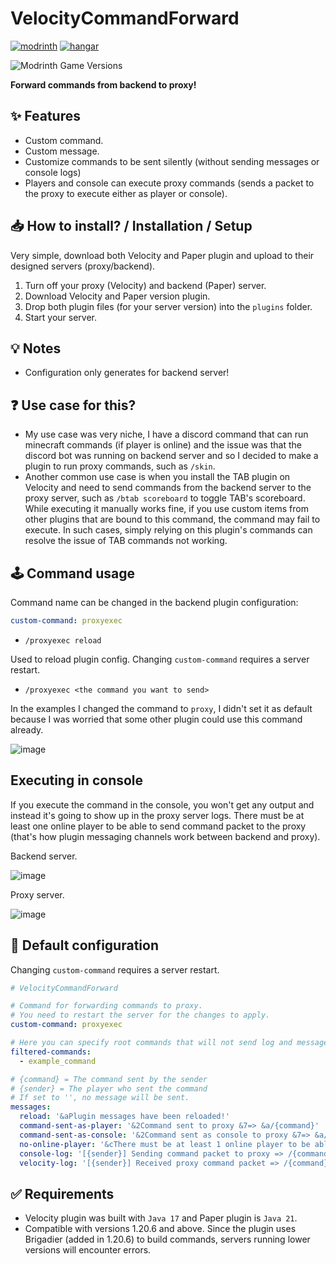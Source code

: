 # VelocityCommandForward

[![modrinth](https://cdn.jsdelivr.net/npm/@intergrav/devins-badges@3/assets/cozy/available/modrinth_vector.svg)](https://modrinth.com/plugin/velocitycommandforward) [![hangar](https://cdn.jsdelivr.net/npm/@intergrav/devins-badges@3/assets/cozy/available/hangar_vector.svg)](https://hangar.papermc.io/ItsTauTvyDas/VelocityCommandForward)

![Modrinth Game Versions](https://img.shields.io/modrinth/game-versions/velocitycommandforward?style=for-the-badge)

**Forward commands from backend to proxy!**

## ✨ Features
* Custom command.
* Custom message.
* Customize commands to be sent silently (without sending messages or console logs)
* Players and console can execute proxy commands (sends a packet to the proxy to execute either as player or console).

## 📥 How to install? / Installation / Setup
Very simple, download both Velocity and Paper plugin and upload to their designed servers (proxy/backend).

1. Turn off your proxy (Velocity) and backend (Paper) server.
2. Download Velocity and Paper version plugin.
3. Drop both plugin files (for your server version) into the `plugins` folder.
4. Start your server.

## 💡 Notes
* Configuration only generates for backend server!

## ❓ Use case for this?
* My use case was very niche, I have a discord command that can run minecraft commands (if player is online) and
the issue was that the discord bot was running on backend server and so I decided to make a plugin to run proxy
commands, such as `/skin`.
* Another common use case is when you install the TAB plugin on Velocity and need to send commands from the backend server to the proxy server, such as `/btab scoreboard` to toggle TAB's scoreboard. While executing it manually works fine, if you use custom items from other plugins that are bound to this command, the command may fail to execute. In such cases, simply relying on this plugin's commands can resolve the issue of TAB commands not working.

## 🕹️ Command usage
Command name can be changed in the backend plugin configuration:

```yaml
custom-command: proxyexec
```

- `/proxyexec reload`

Used to reload plugin config. Changing `custom-command` requires a server restart.

- `/proxyexec <the command you want to send>`

In the examples I changed the command to `proxy`, I didn't set it as default because I was worried that some other plugin could use this command already.

![image](https://github.com/user-attachments/assets/63b707f1-e745-4bbb-a1d4-402f4eb292de)

## Executing in console
If you execute the command in the console, you won't get any output and instead it's going to show up in the proxy server logs.
There must be at least one online player to be able to send command packet to the proxy (that's how plugin messaging channels work between backend and proxy).

Backend server.

![image](https://github.com/user-attachments/assets/0a55af23-2319-49f0-a6d9-ec6125fdeaac)

Proxy server.

![image](https://github.com/user-attachments/assets/1d04272e-5f70-42da-8c78-61dd529de442)

## 📄 Default configuration
Changing `custom-command` requires a server restart.
```yaml
# VelocityCommandForward

# Command for forwarding commands to proxy.
# You need to restart the server for the changes to apply.
custom-command: proxyexec

# Here you can specify root commands that will not send log and message.
filtered-commands:
  - example_command

# {command} = The command sent by the sender
# {sender} = The player who sent the command
# If set to '', no message will be sent.
messages:
  reload: '&aPlugin messages have been reloaded!'
  command-sent-as-player: '&2Command sent to proxy &7=> &a/{command}'
  command-sent-as-console: '&2Command sent as console to proxy &7=> &a/{command}'
  no-online-player: '&cThere must be at least 1 online player to be able to execute proxy console commands!'
  console-log: '[{sender}] Sending command packet to proxy => /{command}'
  velocity-log: '[{sender}] Received proxy command packet => /{command}'
```

## ✅ Requirements
* Velocity plugin was built with `Java 17` and Paper plugin is `Java 21`.
* Compatible with versions 1.20.6 and above. Since the plugin uses Brigadier (added in 1.20.6) to build commands, servers running lower versions will encounter errors.
